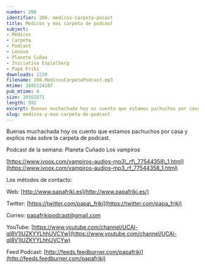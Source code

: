 ```yaml
---
number: 208
identifier: 206.-medicos-carpeta-pocast
title: Medicos y mas carpeta de podcast
subject:
- Médicos
- Carpeta
- Podcast
- Lenovo
- Planeta Cuñao
- Iniciativa Espielberg
- Papá Friki
downloads: 2230
filename: 206.MedicosCarpetaPodcast.mp3
mtime: 1685124187
pub_mtime: 0
size: 10161871
length: 592
excerpt: Buenas muchachada hoy os cuento que estamos pachuchos por casa y explico más sobre la carpeta de podcast.
slug: medicos-y-mas-carpeta-de-podcast
---
```

Buenas muchachada hoy os cuento que estamos pachuchos por casa y explico más sobre la carpeta de podcast.

Podcast de la semana: Planeta Cuñado Los vampiros

[https://www.ivoox.com/vampiros-audios-mp3\_rf\_77544358\_1.html](https://www.ivoox.com/vampiros-audios-mp3_rf_77544358_1.html)

Los métodos de contacto:

Web: [http://www.papafriki.es](http://www.papafriki.es/)

Twitter: [https://twitter.com/papa\_friki](https://twitter.com/papa_friki)

Correo: [papafrikipodcast@gmail.com](https://archive.org/details/papafrikipodast@gmail.com)

YouTube: [https://www.youtube.com/channel/UCAl-ql8V1IUZKYYLhhUVCYw](https://www.youtube.com/channel/UCAl-ql8V1IUZKYYLhhUVCYw)

Feed Podcast: [http://feeds.feedburner.com/papafriki](http://feeds.feedburner.com/papafriki)